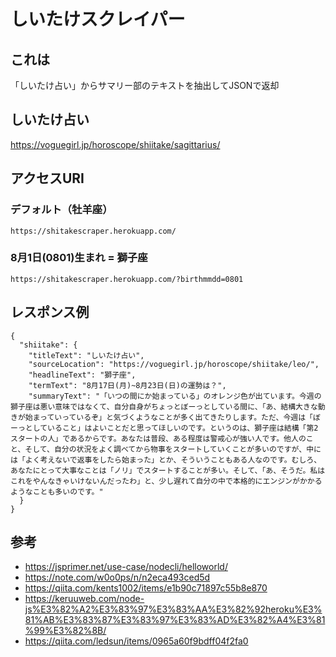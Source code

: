 # しいたけスクレイパー

## これは
「しいたけ占い」からサマリー部のテキストを抽出してJSONで返却

## しいたけ占い
https://voguegirl.jp/horoscope/shiitake/sagittarius/

## アクセスURI

### デフォルト（牡羊座）

```
https://shitakescraper.herokuapp.com/
```

### 8月1日(0801)生まれ = 獅子座

```
https://shitakescraper.herokuapp.com/?birthmmdd=0801
```

## レスポンス例

```
{
  "shiitake": {
    "titleText": "しいたけ占い",
    "sourceLocation": "https://voguegirl.jp/horoscope/shiitake/leo/",
    "headlineText": "獅子座",
    "termText": "8月17日(月)~8月23日(日)の運勢は？",
    "summaryText": "「いつの間にか始まっている」のオレンジ色が出ています。今週の獅子座は悪い意味ではなくて、自分自身がちょっとぼーっとしている間に、「あ、結構大きな動きが始まっていっているぞ」と気づくようなことが多く出てきたりします。ただ、今週は「ぼーっとしていること」はよいことだと思ってほしいのです。というのは、獅子座は結構「第2スタートの人」であるからです。あなたは普段、ある程度は警戒心が強い人です。他人のこと、そして、自分の状況をよく調べてから物事をスタートしていくことが多いのですが、中には「よく考えないで返事をしたら始まった」とか、そういうこともある人なのです。むしろ、あなたにとって大事なことは「ノリ」でスタートすることが多い。そして、「あ、そうだ。私はこれをやんなきゃいけないんだったわ」と、少し遅れて自分の中で本格的にエンジンがかかるようなことも多いのです。"
  }
}
```


## 参考
- https://jsprimer.net/use-case/nodecli/helloworld/
- https://note.com/w0o0ps/n/n2eca493ced5d
- https://qiita.com/kents1002/items/e1b90c71897c55b8e870
- https://keruuweb.com/node-js%E3%82%A2%E3%83%97%E3%83%AA%E3%82%92heroku%E3%81%AB%E3%83%87%E3%83%97%E3%83%AD%E3%82%A4%E3%81%99%E3%82%8B/
- https://qiita.com/ledsun/items/0965a60f9bdff04f2fa0